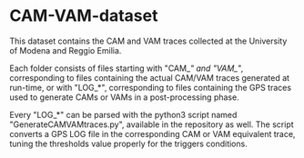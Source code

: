 # CAM-VAM-dataset
This dataset contains the CAM and VAM traces collected at the University of Modena and Reggio Emilia.

Each folder consists of files starting with "CAM_*" and "VAM_*", corresponding to files containing the
actual CAM/VAM traces generated at run-time, or with "LOG_*", corresponding to files containing the GPS traces
used to generate CAMs or VAMs in a post-processing phase.

Every "LOG_*" can be parsed with the python3 script named "GenerateCAMVAMtraces.py", available in the repository as well.
The script converts a GPS LOG file in the corresponding CAM or VAM equivalent trace, tuning the thresholds value properly
for the triggers conditions.
